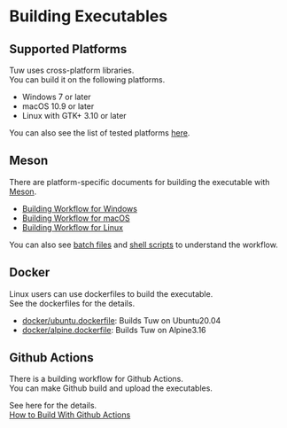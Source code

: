# Building Executables

## Supported Platforms

Tuw uses cross-platform libraries.  
You can build it on the following platforms.  

-   Windows 7 or later  
-   macOS 10.9 or later  
-   Linux with GTK+ 3.10 or later  

You can also see the list of tested platforms [here](./Test-Env.md).

## Meson

There are platform-specific documents for building the executable with [Meson](https://github.com/mesonbuild/meson).  

-   [Building Workflow for Windows](./Build-on-Windows.md)  
-   [Building Workflow for macOS](./Build-on-Mac.md)  
-   [Building Workflow for Linux](./Build-on-Linux.md)  

You can also see [batch files](../batch_files/) and [shell scripts](../shell_scripts/) to understand the workflow.  

## Docker

Linux users can use dockerfiles to build the executable.  
See the dockerfiles for the details.

-   [docker/ubuntu.dockerfile](../docker/ubuntu.dockerfile): Builds Tuw on Ubuntu20.04  
-   [docker/alpine.dockerfile](../docker/alpine.dockerfile): Builds Tuw on Alpine3.16  

## Github Actions

There is a building workflow for Github Actions.  
You can make Github build and upload the executables.  

See here for the details.  
[How to Build With Github Actions](./Github-Actions.md)
